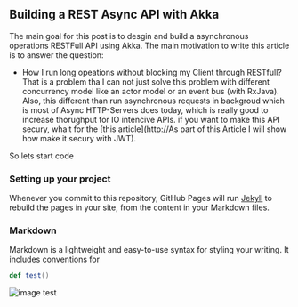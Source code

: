 ## Building a REST Async API with Akka

The main goal for this post is to desgin and build a asynchronous operations RESTFull API using Akka. The main motivation to write this article is to answer the question:
  - How I run long opeations without blocking my Client through RESTfull?
That is a problem tha I can not just solve this problem with different concurrency model like an actor model or an event bus (with RxJava). Also, this different than run asynchronous requests in backgroud which is most of Async HTTP-Servers does today, which is really good to increase thorughput for IO intencive APIs.
if you want to make this API secury, whait for the [this article](http://As part of this Article I will show how make it secury with JWT).

So lets start code

### Setting up your project



Whenever you commit to this repository, GitHub Pages will run [Jekyll](https://jekyllrb.com/) to rebuild the pages in your site, from the content in your Markdown files.

### Markdown

Markdown is a lightweight and easy-to-use syntax for styling your writing. It includes conventions for


```scala
def test()
```

![image](src) test
